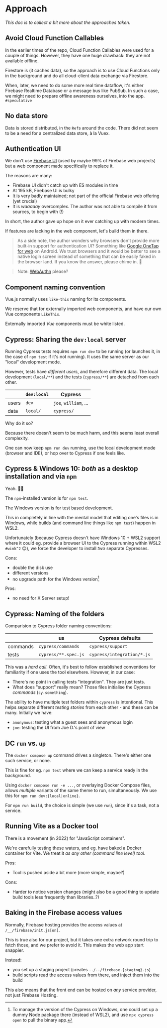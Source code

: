 # Approach

*This doc is to collect a bit more about the approaches taken.*

## Avoid Cloud Function Callables

In the earlier times of the repo, Cloud Function Callables were used for a couple of things. However, they have one huge drawback: they are not available offline.

Firestore is (it caches data), so the approach is to use Cloud Functions only in the background and do all cloud-client data exchange via Firestore.

When, later, we need to do some more real time dataflow, it's either Firebase Realtime Database or a message bus like PubSub. In such a case, we might need to prepare offline awareness ourselves, into the app. `#speculative`

## No data store

Data is stored distributed, in the `Ref`s around the code. There did not seem to be a need for a centralized data store, à la Vuex.

## Authentication UI

We don't use [Firebase UI](https://github.com/firebase/firebaseui-web) (used by maybe 99% of Firebase web projects) but a web component made specifically to replace it.

The reasons are many:

- Firebase UI didn't catch up with ES modules in time
- At 195 kB, Firebase UI is bulky
- It is very badly maintained; not part of the official Firebase web offering (yet crucial)
- It is *waaaaay* overcomplex. The author was not able to compile it from sources, to begin with (!)

In short, the author gave up hope on it ever catching up with modern times.

If features are lacking in the web component, let's build them in there.

>As a side note, the author wonders why browsers don't provide more built-in support for authentication UI? Something like [Google OneTap for web](https://developers.google.com/identity/one-tap/web/reference/js-reference) on Android. We trust browsers and it would be better to see a native login screen instead of something that can be easily faked in the browser land. If you know the answer, please chime in. 🔔

<p />

>Note: [WebAuthn](https://webauthn.guide) please?


## Component naming convention

Vue.js normally uses `like-this` naming for its components.

We reserve that for externally imported web components, and have our own Vue components `LikeThis`.

Externally imported *Vue* components must be white listed.


## Cypress: Sharing the `dev:local` server

Running Cypress tests requires `npm run dev` to be running (or launches it, in the case of `npm test` if it's not running). It uses the same server as our "local" development mode.

However, tests have *different users*, and therefore different data. The local development (`local/**`) and the tests (`cypress/**`) are detached from each other.

||`dev:local`|Cypress|
|---|---|---|
|users|`dev`|`joe`, `william`, ...|
|data|`local/`|`cypress/`|

Why do it so?

Because there doesn't seem to be much harm, and this seems least overall complexity.

One can now keep `npm run dev` running, use the local development mode (browser and IDE), or hop over to Cypress if one feels like.


<!-- tbd. replace:
--
## Installing Cypress as a dependency

Because:

- It is a versioned tool: this way we can hopefully steer clear of version incompatibilities
- Cypress [recommends](https://docs.cypress.io/guides/getting-started/installing-cypress.html) doing so.

Cypress does cache the binary parts, across `npm` projects, so the disk space use (about 637MB for Cypress 7.1.0 on macOS) is similar to installing it on the desktop.
-->

## Cypress & Windows 10: *both* as a desktop installation and via `npm`

Yeah. 🤪💪

The `npm`-installed version is for `npm test`.

The Windows version is for test based development.

This in completely in line with the mental model that editing one's files is in Windows, while builds (and command line things like `npm test`) happen in WSL2.

Unfortunately (because Cypress doesn't have Windows 10 + WSL2 support where it could eg. provide a browser UI to the Cypress running within WSL2 `#wink^2` 😉), we force the developer to install *two* separate Cypresses.

Cons:

- double the disk use
- different versions
- no upgrade path for the Windows version[^1-cypress-update]

Pros:

- no need for X Server setup!

[^1-cypress-update]: To manage the version of the Cypress on Windows, one could set up a dummy Node package there (instead of WSL2), and use `npx cypress open` to pull the binary app.


## Cypress: Naming of the folders

Comparision to Cypress folder naming conventions:

||us|Cypress defaults|
|---|---|---|
|commands|`cypress/commands`|`cypress/support`|
|tests|`cypress/**.spec.js`|`cypress/integration/*.js`|

This was a *hard call*. Often, it's best to follow established conventions for familiarity if one uses the tool elsewhere. However, in our case:

- There's no point in calling tests "integration". They are just tests.
- What does "support" really mean? Those files initialise the Cypress *commands* (`cy.something`).

The ability to have multiple test folders within `cypress` is intentional. This helps separate different *testing stories* from each other - and these can be many. Initially we have:

- `anonymous`: testing what a guest sees and anonymous login
- `joe`: testing the UI from Joe D.'s point of view


## DC `run` vs. `up`

The `docker compose up` command drives a singleton. There's either one such service, or none.

This is fine for eg. `npm test` where we can keep a service ready in the background.

Using `docker compose run -e ...`, or overlaying Docker Compose files, allows *multiple* variants of the same theme to run, simultaneously. We use this for `npm run dev:{local|online}`.

For `npm run build`, the choice is simple (we use `run`), since it's a task, not a service.


## Running Vite as a Docker tool

There is a movement (in 2022) for "JavaScript containers". 

We're carefully testing these waters, and eg. have baked a Docker container for Vite. We treat it *as any other (command line level) tool*.
 
Pros:

- Tool is pushed aside a bit more (more simple, maybe?)

Cons:

- Harder to notice version changes (might also be a good thing to update build tools less frequently than libraries..?)


## Baking in the Firebase access values

Normally, Firebase hosting provides the access values at `/__/firebase/init.js[on]`.

This is true also for our project, but it takes one extra network round trip to fetch those, and we prefer to avoid it. This makes the web app start snappier.

Instead:

- you set up a staging project (creates `../../firebase.{staging}.js`)
- build scripts read the access values from there, and inject them into the build

This also means that the front end can be hosted on *any* service provider, not just Firebase Hosting.

